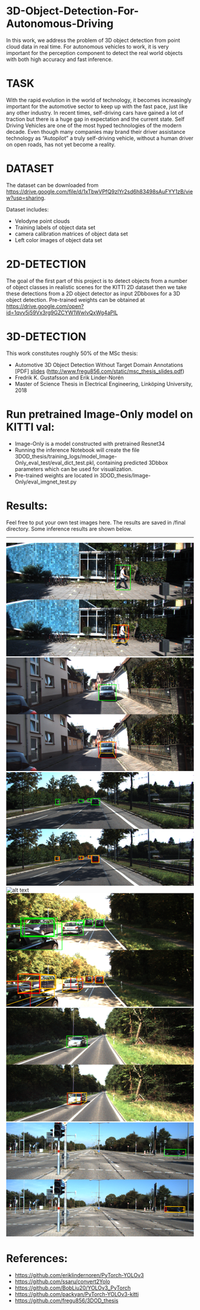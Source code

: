 # 3D-Object-Detection-For-Autonomous-Driving
In this work, we address the problem of 3D object detection from point cloud data in real time. For autonomous vehicles to work, it is very important for the perception component to detect the real world objects with both high accuracy and fast inference. 
# TASK
With the rapid evolution in the world of technology, it becomes increasingly important for the automotive sector to keep up with the fast pace, just like any other industry. In recent times, self-driving cars have gained a lot of traction but there is a huge gap in expectation and the current state. Self Driving Vehicles are one of the most hyped technologies of the modern decade. Even though many companies may brand their driver assistance technology as “Autopilot” a truly self-driving vehicle, without a human driver on open roads, has not yet become a reality.
# DATASET
The dataset can be downloaded from https://drive.google.com/file/d/1xTbwVPfQ9zlYr2sd6h83498sAuFYY1zB/view?usp=sharing.

Dataset includes:

- Velodyne point clouds 
- Training labels of object data set
- camera calibration matrices of object data set
- Left color images of object data set 
# 2D-DETECTION
The goal of the first part of this project is to detect objects from a number of object classes in realistic scenes for the KITTI 2D dataset then we take these detections from a 2D object detector as input 2Dbboxes for a 3D object detection.
Pre-trained weights can be obtained at https://drive.google.com/open?id=1qvv5j59Vx3rg9GZCYW1WwlvQxWg4aPlL
# 3D-DETECTION
This work constitutes roughly 50% of the MSc thesis:
- Automotive 3D Object Detection Without Target Domain Annotations [PDF] [slides](http://liu.diva-portal.org/smash/record.jsf?pid=diva2%3A1218149&dswid=-2619) (http://www.fregu856.com/static/msc_thesis_slides.pdf)
- Fredrik K. Gustafsson and Erik Linder-Norén
- Master of Science Thesis in Electrical Engineering, Linköping University, 2018
# Run pretrained Image-Only model on KITTI val:
- Image-Only is a model constructed with pretrained Resnet34 
- Running the inference Notebook will create the file 3DOD_thesis/training_logs/model_Image-Only_eval_test/eval_dict_test.pkl, containing predicted 3Dbbox parameters which can be used for visualization.
- Pre-trained weights are located in 3DOD_thesis/Image-Only/eval_imgnet_test.py
# Results:
Feel free to put your own test images here. The results are saved in /final directory. Some inference results are shown below.
******
![alt text](./Inference-results/000000.png)
![alt text](./Inference-results/000003.png)
![alt text](./Inference-results/000007.png)
![alt text](./Inference-results/0000086.png)
![alt text](./Inference-results/000083.png)
![alt text](./Inference-results/000141.png)
![alt text](./Inference-results/000158.png)

# References:
- https://github.com/eriklindernoren/PyTorch-YOLOv3
- https://github.com/ssaru/convert2Yolo
- https://github.com/BobLiu20/YOLOv3_PyTorch
- https://github.com/packyan/PyTorch-YOLOv3-kitti
- https://github.com/fregu856/3DOD_thesis



